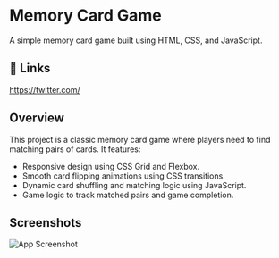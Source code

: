 
# Memory Card Game

A simple memory card game built using HTML, CSS, and JavaScript.
## 🔗 Links

https://twitter.com/

## Overview
This project is a classic memory card game where players need to find matching pairs of cards. It features:



- Responsive design using CSS Grid and Flexbox.
- Smooth card flipping animations using CSS transitions.
- Dynamic card shuffling and matching logic using JavaScript.
- Game logic to track matched pairs and game completion.

## Screenshots


![App Screenshot](https://via.placeholder.com/468x300?text=App+Screenshot+Here)

